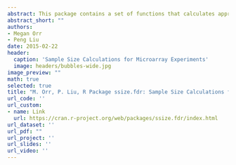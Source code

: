 ```yaml
---
abstract: This package contains a set of functions that calculates appropriate sample sizes for one-sample t-tests, two-sample t-tests, and F-tests for microarray experiments based on desired power while controlling for false discovery rates. For all tests, the standard deviations (variances) among genes can be assumed fixed or random. This is also true for effect sizes among genes in one-sample and two sample experiments. Functions also output a chart of power versus sample size, a table of power at different sample sizes, and a table of critical test values at different sample sizes.
abstract_short: ""
authors:
- Megan Orr
- Peng Liu
date: 2015-02-22
header:
  caption: 'Sample Size Calculations for Microarray Experiments'
  image: headers/bubbles-wide.jpg
image_preview: ""
math: true
selected: true
title: "M. Orr, P. Liu, R Package ssize.fdr: Sample Size Calculations for Microarray Experiments"
url_code: ''
url_custom:
- name: Link
  url: https://cran.r-project.org/web/packages/ssize.fdr/index.html
url_dataset: ''
url_pdf: ""
url_project: ''
url_slides: ''
url_video: ''
---
```


